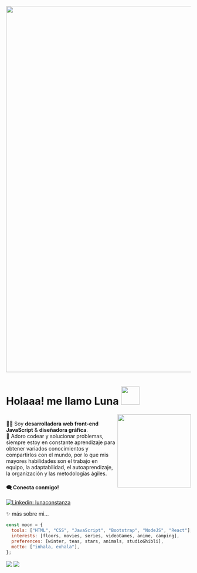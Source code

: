 <img width="1000" src="https://media-exp1.licdn.com/dms/image/C4E16AQEyEfOCCEFCMQ/profile-displaybackgroundimage-shrink_350_1400/0/1648554455873?e=1666828800&v=beta&t=0Ndegk5N7XJI3W7zw6YCfTss7oLpJNS3fwUZZu62NYM">

# Holaaa! me llamo Luna <img width="50" src="https://i.pinimg.com/originals/c5/f5/05/c5f5055d17a01239f44333f851e6b89e.gif">

<img width="200" align="right" src="https://c.tenor.com/5DOuCnEZOOwAAAAC/totoro-work.gif"><br>
:woman_technologist: Soy <b>desarrolladora web front-end JavaScript</b> & <b>diseñadora gráfica</b>.<br>
🌱 Adoro codear y solucionar problemas, siempre estoy en constante aprendizaje para obtener variados conocimientos y compartirlos con el mundo, por lo que mis mayores habilidades son el trabajo en equipo, la adaptabilidad, el autoaprendizaje, la organización y las metodologías ágiles.
#### :left_speech_bubble: Conecta conmigo!
[![Linkedin: lunaconstanza](https://img.shields.io/badge/-lunaconstanza-blue?style=flat-square&logo=Linkedin&logoColor=white&link=https://www.linkedin.com/in/lunaconstanza/)](https://www.linkedin.com/in/lunaconstanza/)<br>

✨ más sobre mi...

```javascript
const moon = {
  tools: ["HTML", "CSS", "JavaScript", "Bootstrap", "NodeJS", "React"],
  interests: [floors, movies, series, videoGames, anime, camping],
  preferences: [winter, teas, stars, animals, studioGhibli],
  motto: ["inhala, exhala"],
};
```

<a href="https://github.com/anuraghazra/github-readme-stats">
  <img align="center" src="https://github-readme-stats.vercel.app/api?username=lunaconstanza&show_icons=true&theme=algolia"/></a>
<a href="https://github.com/anuraghazra/github-readme-stats">
  <img align="center" src="https://github-readme-stats.vercel.app/api/top-langs/?username=lunaconstanza&layout=compact&theme=algolia"/></a>
